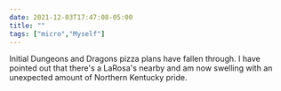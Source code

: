 ```yaml
---
date: 2021-12-03T17:47:08-05:00
title: ""
tags: ["micro","Myself"]
---
```

Initial Dungeons and Dragons pizza plans have fallen through. I have pointed out that there's a LaRosa's nearby and am now swelling with an unexpected amount of Northern Kentucky pride.
